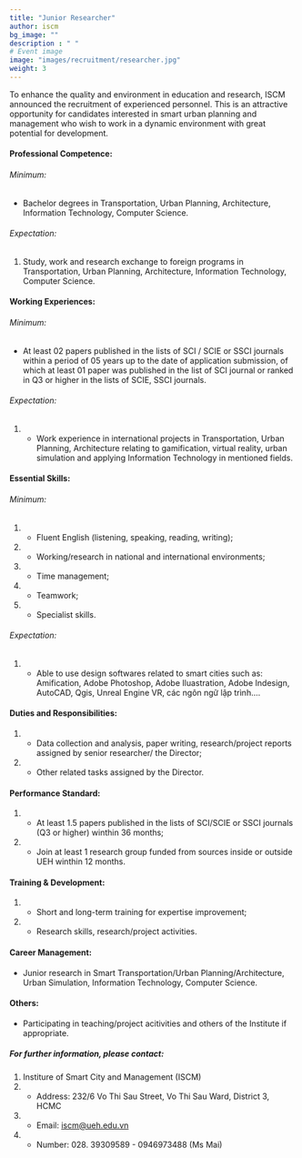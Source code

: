 ```yaml
---
title: "Junior Researcher"
author: iscm
bg_image: ""
description : " "
# Event image
image: "images/recruitment/researcher.jpg"
weight: 3
---
```

  
To enhance the quality and environment in education and research, ISCM announced the recruitment of experienced personnel. This is an attractive opportunity for candidates interested in smart urban planning and management who wish to work in a dynamic environment with great potential for development.  
  
#### Professional Competence:
###### Minimum:
- Bachelor degrees in Transportation, Urban Planning, Architecture, Information Technology, Computer Science.
###### Expectation:
1. Study, work and research exchange to foreign programs in Transportation, Urban Planning, Architecture, Information Technology, Computer Science.  
  
#### Working Experiences:
###### Minimum:
- At least 02 papers published in the lists of SCI / SCIE or SSCI journals within a period of 05 years up to the date of application submission, of which at least 01 paper was published in the list of SCI journal or ranked in Q3 or higher in the lists of SCIE, SSCI journals.
###### Expectation:
1. - Work experience in international projects in Transportation, Urban Planning, Architecture relating to gamification, virtual reality, urban simulation and applying Information Technology in mentioned fields.  
  
#### Essential Skills:
###### Minimum:
1. - Fluent English (listening, speaking, reading, writing);
2. - Working/research in national and international environments;
3. - Time management;
4. - Teamwork;
5. - Specialist skills.
###### Expectation:
1. - Able to use design softwares related to smart cities such as: Amification, Adobe Photoshop, Adobe Iluastration, Adobe Indesign, AutoCAD, Qgis, Unreal Engine VR, các ngôn ngữ lập trình....  
  
#### Duties and Responsibilities:
1. - Data collection and analysis, paper writing, research/project reports assigned by senior researcher/ the Director;
2. - Other related tasks assigned by the Director.  
  
#### Performance Standard:
1. - At least 1.5 papers published in the lists of SCI/SCIE or SSCI journals (Q3 or higher) winthin 36 months;
2. - Join at least 1 research group funded from sources inside or outside UEH winthin 12 months.  
  
#### Training & Development:
1. - Short and long-term training for expertise improvement; 
2. - Research skills, research/project activities.  
  
#### Career Management:
- Junior research in Smart Transportation/Urban Planning/Architecture, Urban Simulation, Information Technology, Computer Science.  
  
#### Others:
- Participating in teaching/project acitivities and others of the Institute if appropriate.
  
##### For further information, please contact:
1. Institure of Smart City and Management (ISCM)
1. - Address: 232/6 Vo Thi Sau Street, Vo Thi Sau Ward, District 3, HCMC
2. - Email: iscm@ueh.edu.vn
3. - Number: 028. 39309589 - 0946973488 (Ms Mai)